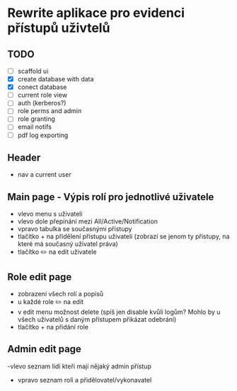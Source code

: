 # Rewrite aplikace pro evidenci přístupů uživtelů

## TODO
- [ ] scaffold ui
- [x] create database with data
- [x] conect database
- [ ] current role view
- [ ] auth (kerberos?)
- [ ] role perms and admin
- [ ] role granting
- [ ] email notifs
- [ ] pdf log exporting

## Header
- nav a current user
## Main page - Výpis rolí pro jednotlivé uživatele
- vlevo menu s uživateli 
- vlevo dole přepínání mezi All/Active/Notification
- vpravo tabulka se současnými přístupy
- tlačítko + na přidělení přístupu uživateli (zobrazí se jenom ty přístupy, na které má současný uživatel práva)
- tlačítko ✏️ na edit uživatele
## Role edit page
- zobrazení všech rolí a popisů
- u každé role ✏️ na edit
- v edit menu možnost delete (spíš jen disable kvůli logům? Mohlo by u všech uživatelů s daným přístupem přikázat odebrání)
- tlačítko + na přidání role
## Admin edit page
-vlevo seznam lidí kteří mají nějaký admin přístup
- vpravo seznam rolí a přidělovatel/vykonavatel